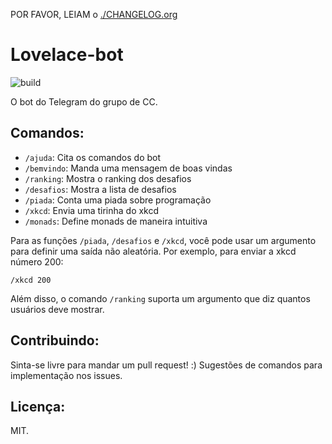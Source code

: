 POR FAVOR, LEIAM o [./CHANGELOG.org](CHANGELOG)

# Lovelace-bot

![build](https://github.com/cciuenf/lovelace_bot/workflows/build/badge.svg?branch=main)

O bot do Telegram do grupo de CC. 

## Comandos:
- `/ajuda`: Cita os comandos do bot
- `/bemvindo`: Manda uma mensagem de boas vindas
- `/ranking`: Mostra o ranking dos desafios
- `/desafios`: Mostra a lista de desafios
- `/piada`: Conta uma piada sobre programação
- `/xkcd`: Envia uma tirinha do xkcd 
- `/monads`: Define monads de maneira intuitiva

Para as funções `/piada`, `/desafios` e `/xkcd`, você pode usar um argumento para definir uma saída não aleatória. Por exemplo, para enviar a xkcd número 200:

`/xkcd 200` 

Além disso, o comando `/ranking` suporta um argumento que diz quantos usuários deve mostrar. 

## Contribuindo: 
Sinta-se livre para mandar um pull request! :)
Sugestões de comandos para implementação nos issues. 

## Licença:
MIT.
